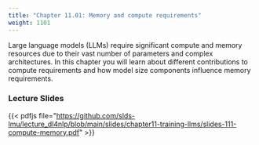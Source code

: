 ```yaml
---
title: "Chapter 11.01: Memory and compute requirements" 
weight: 1101
---
```


Large language models (LLMs) require significant compute and memory resources due to their vast number of parameters and complex architectures. In this chapter you will learn about different contributions to compute requirements and how model size components influence memory requirements. 

<!--more-->

### Lecture Slides 

{{< pdfjs file="https://github.com/slds-lmu/lecture_dl4nlp/blob/main/slides/chapter11-training-llms/slides-111-compute-memory.pdf" >}}